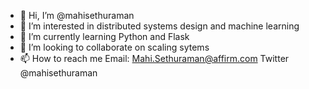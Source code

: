 - 👋 Hi, I’m @mahisethuraman
- 👀 I’m interested in distributed systems design and machine learning 
- 🌱 I’m currently learning Python and Flask 
- 💞️ I’m looking to collaborate on scaling sytems
- 📫 How to reach me Email: Mahi.Sethuraman@affirm.com Twitter @mahisethuraman 

<!---
mahisethuraman/mahisethuraman is a ✨ special ✨ repository because its `README.md` (this file) appears on your GitHub profile.
You can click the Preview link to take a look at your changes.
--->
